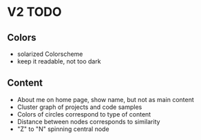 V2 TODO
=======

Colors
------
- solarized Colorscheme
- keep it readable, not too dark

Content
-------
- About me on home page, show name, but not as main content
- Cluster graph of projects and code samples
- Colors of circles correspond to type of content
- Distance between nodes corresponds to similarity
- "Z" to "N" spinning central node

